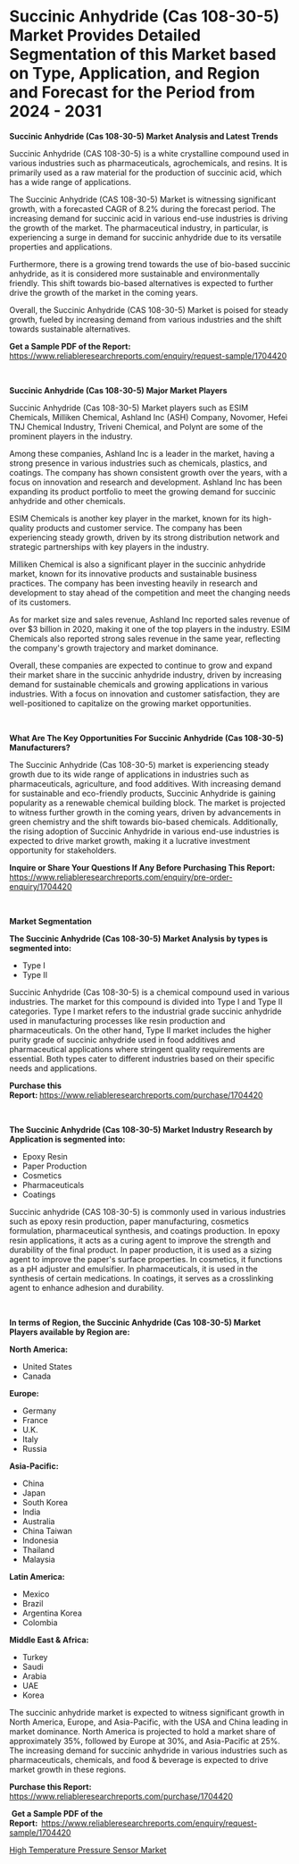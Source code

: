 <p><h1>Succinic Anhydride (Cas 108-30-5) Market Provides Detailed Segmentation of this Market based on Type, Application, and Region and Forecast for the Period from 2024 - 2031</h1></p><p><strong>Succinic Anhydride (Cas 108-30-5) Market Analysis and Latest Trends</strong></p>
<p><p>Succinic Anhydride (CAS 108-30-5) is a white crystalline compound used in various industries such as pharmaceuticals, agrochemicals, and resins. It is primarily used as a raw material for the production of succinic acid, which has a wide range of applications.</p><p>The Succinic Anhydride (CAS 108-30-5) Market is witnessing significant growth, with a forecasted CAGR of 8.2% during the forecast period. The increasing demand for succinic acid in various end-use industries is driving the growth of the market. The pharmaceutical industry, in particular, is experiencing a surge in demand for succinic anhydride due to its versatile properties and applications.</p><p>Furthermore, there is a growing trend towards the use of bio-based succinic anhydride, as it is considered more sustainable and environmentally friendly. This shift towards bio-based alternatives is expected to further drive the growth of the market in the coming years.</p><p>Overall, the Succinic Anhydride (CAS 108-30-5) Market is poised for steady growth, fueled by increasing demand from various industries and the shift towards sustainable alternatives.</p></p>
<p><strong>Get a Sample PDF of the Report:&nbsp;</strong> <a href="https://www.reliableresearchreports.com/enquiry/request-sample/1704420">https://www.reliableresearchreports.com/enquiry/request-sample/1704420</a></p>
<p>&nbsp;</p>
<p><strong>Succinic Anhydride (Cas 108-30-5) Major Market Players</strong></p>
<p><p>Succinic Anhydride (Cas 108-30-5) Market players such as ESIM Chemicals, Milliken Chemical, Ashland Inc (ASH) Company, Novomer, Hefei TNJ Chemical Industry, Triveni Chemical, and Polynt are some of the prominent players in the industry.</p><p>Among these companies, Ashland Inc is a leader in the market, having a strong presence in various industries such as chemicals, plastics, and coatings. The company has shown consistent growth over the years, with a focus on innovation and research and development. Ashland Inc has been expanding its product portfolio to meet the growing demand for succinic anhydride and other chemicals.</p><p>ESIM Chemicals is another key player in the market, known for its high-quality products and customer service. The company has been experiencing steady growth, driven by its strong distribution network and strategic partnerships with key players in the industry.</p><p>Milliken Chemical is also a significant player in the succinic anhydride market, known for its innovative products and sustainable business practices. The company has been investing heavily in research and development to stay ahead of the competition and meet the changing needs of its customers.</p><p>As for market size and sales revenue, Ashland Inc reported sales revenue of over $3 billion in 2020, making it one of the top players in the industry. ESIM Chemicals also reported strong sales revenue in the same year, reflecting the company's growth trajectory and market dominance.</p><p>Overall, these companies are expected to continue to grow and expand their market share in the succinic anhydride industry, driven by increasing demand for sustainable chemicals and growing applications in various industries. With a focus on innovation and customer satisfaction, they are well-positioned to capitalize on the growing market opportunities.</p></p>
<p>&nbsp;</p>
<p><strong>What Are The Key Opportunities For Succinic Anhydride (Cas 108-30-5) Manufacturers?</strong></p>
<p><p>The Succinic Anhydride (Cas 108-30-5) market is experiencing steady growth due to its wide range of applications in industries such as pharmaceuticals, agriculture, and food additives. With increasing demand for sustainable and eco-friendly products, Succinic Anhydride is gaining popularity as a renewable chemical building block. The market is projected to witness further growth in the coming years, driven by advancements in green chemistry and the shift towards bio-based chemicals. Additionally, the rising adoption of Succinic Anhydride in various end-use industries is expected to drive market growth, making it a lucrative investment opportunity for stakeholders.</p></p>
<p><strong>Inquire or Share Your Questions If Any Before Purchasing This Report:</strong> <a href="https://www.reliableresearchreports.com/enquiry/pre-order-enquiry/1704420">https://www.reliableresearchreports.com/enquiry/pre-order-enquiry/1704420</a></p>
<p>&nbsp;</p>
<p><strong>Market Segmentation</strong></p>
<p><strong>The Succinic Anhydride (Cas 108-30-5) Market Analysis by types is segmented into:</strong></p>
<p><ul><li>Type I</li><li>Type II</li></ul></p>
<p><p>Succinic Anhydride (Cas 108-30-5) is a chemical compound used in various industries. The market for this compound is divided into Type I and Type II categories. Type I market refers to the industrial grade succinic anhydride used in manufacturing processes like resin production and pharmaceuticals. On the other hand, Type II market includes the higher purity grade of succinic anhydride used in food additives and pharmaceutical applications where stringent quality requirements are essential. Both types cater to different industries based on their specific needs and applications.</p></p>
<p><strong>Purchase this Report:&nbsp;</strong><a href="https://www.reliableresearchreports.com/purchase/1704420">https://www.reliableresearchreports.com/purchase/1704420</a></p>
<p>&nbsp;</p>
<p><strong>The Succinic Anhydride (Cas 108-30-5) Market Industry Research by Application is segmented into:</strong></p>
<p><ul><li>Epoxy Resin</li><li>Paper Production</li><li>Cosmetics</li><li>Pharmaceuticals</li><li>Coatings</li></ul></p>
<p><p>Succinic anhydride (CAS 108-30-5) is commonly used in various industries such as epoxy resin production, paper manufacturing, cosmetics formulation, pharmaceutical synthesis, and coatings production. In epoxy resin applications, it acts as a curing agent to improve the strength and durability of the final product. In paper production, it is used as a sizing agent to improve the paper's surface properties. In cosmetics, it functions as a pH adjuster and emulsifier. In pharmaceuticals, it is used in the synthesis of certain medications. In coatings, it serves as a crosslinking agent to enhance adhesion and durability.</p></p>
<p>&nbsp;</p>
<p><strong>In terms of Region, the Succinic Anhydride (Cas 108-30-5) Market Players available by Region are:</strong></p>
<p>
    <p> <strong> North America: </strong>
        <ul>
            <li>United States</li>
            <li>Canada</li>
        </ul>
        </p> 
    <p> <strong> Europe: </strong>
        <ul>
            <li>Germany</li>
            <li>France</li>
            <li>U.K.</li>
            <li>Italy</li>
            <li>Russia</li>
        </ul>
        </p> 
    <p> <strong> Asia-Pacific: </strong>
        <ul>
            <li>China</li>
            <li>Japan</li>
            <li>South Korea</li>
            <li>India</li>
            <li>Australia</li>
            <li>China Taiwan</li>
            <li>Indonesia</li>
            <li>Thailand</li>
            <li>Malaysia</li>
        </ul>
        </p> 
    <p> <strong> Latin America: </strong>
        <ul>
            <li>Mexico</li>
            <li>Brazil</li>
            <li>Argentina Korea</li>
            <li>Colombia</li>
        </ul>
        </p> 
    <p> <strong> Middle East & Africa: </strong>
        <ul>
            <li>Turkey</li>
            <li>Saudi</li>
            <li>Arabia</li>
            <li>UAE</li>
            <li>Korea</li>
        </ul>
    </p>
    </p>
<p><p>The succinic anhydride market is expected to witness significant growth in North America, Europe, and Asia-Pacific, with the USA and China leading in market dominance. North America is projected to hold a market share of approximately 35%, followed by Europe at 30%, and Asia-Pacific at 25%. The increasing demand for succinic anhydride in various industries such as pharmaceuticals, chemicals, and food & beverage is expected to drive market growth in these regions.</p></p>
<p><strong>Purchase this Report: </strong><a href="https://www.reliableresearchreports.com/purchase/1704420">https://www.reliableresearchreports.com/purchase/1704420</a></p>
<p>&nbsp;<strong>Get a Sample PDF of the Report:&nbsp;&nbsp;</strong><a href="https://www.reliableresearchreports.com/enquiry/request-sample/1704420">https://www.reliableresearchreports.com/enquiry/request-sample/1704420</a></p>
<p><strong></strong></p>
<p><p><a href="https://github.com/Glendatilghmankmgz0rbhwpy/Market-Research-Report-List-1/blob/main/high-temperature-pressure-sensor-market.md">High Temperature Pressure Sensor Market</a></p></p>